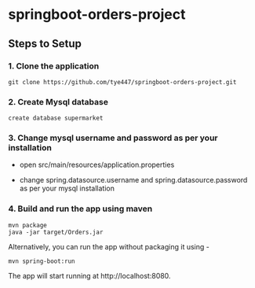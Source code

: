 # springboot-orders-project

## Steps to Setup

### 1. Clone the application

	git clone https://github.com/tye447/springboot-orders-project.git

### 2. Create Mysql database

	create database supermarket

### 3. Change mysql username and password as per your installation

+ open		src/main/resources/application.properties

+ change	spring.datasource.username and spring.datasource.password as per your mysql installation

### 4. Build and run the app using maven

	mvn package
	java -jar target/Orders.jar

Alternatively, you can run the app without packaging it using -

	mvn spring-boot:run
	
The app will start running at http://localhost:8080.
